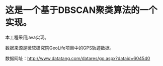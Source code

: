 # 这是一个基于DBSCAN聚类算法的一个实现。
本工程采用java实现。

数据来源是微软研究院GeoLife项目中的GPS轨迹数据。

数据网址：http://www.datatang.com/datares/go.aspx?dataid=604540
